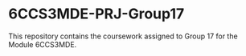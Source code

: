 # 6CCS3MDE-PRJ-Group17
This repository contains the coursework assigned to Group 17 for the Module 6CCS3MDE.
